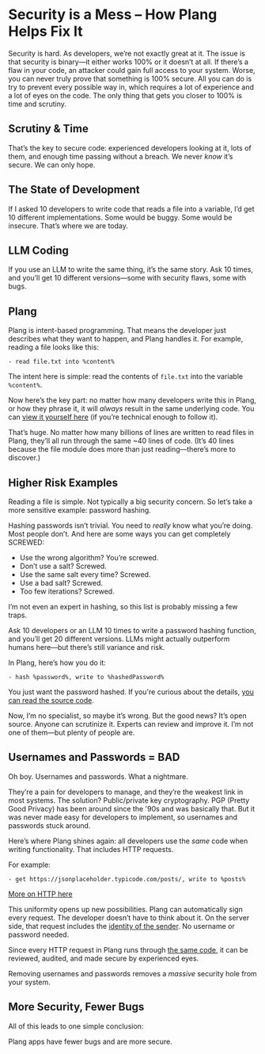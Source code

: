 # Security is a Mess – How Plang Helps Fix It

Security is hard. As developers, we’re not exactly great at it. The issue is that security is binary—it either works 100% or it doesn’t at all. If there’s a flaw in your code, an attacker could gain full access to your system. Worse, you can never truly prove that something is 100% secure. All you can do is try to prevent every possible way in, which requires a lot of experience and a lot of eyes on the code. The only thing that gets you closer to 100% is time and scrutiny.

## Scrutiny & Time

That’s the key to secure code: experienced developers looking at it, lots of them, and enough time passing without a breach. We never *know* it’s secure. We can only hope.

## The State of Development

If I asked 10 developers to write code that reads a file into a variable, I’d get 10 different implementations. Some would be buggy. Some would be insecure. That’s where we are today.

## LLM Coding

If you use an LLM to write the same thing, it’s the same story. Ask 10 times, and you’ll get 10 different versions—some with security flaws, some with bugs.

## Plang

Plang is intent-based programming. That means the developer just describes what they want to happen, and Plang handles it. For example, reading a file looks like this:

```plang
- read file.txt into %content%
```

The intent here is simple: read the contents of `file.txt` into the variable `%content%`.

Now here’s the key part: no matter how many developers write this in Plang, or how they phrase it, it will *always* result in the same underlying code. You can [view it yourself here](https://github.com/PLangHQ/plang/blob/3c1d89c9148a063bd6e916b802950626d5143fed/PLang/Modules/FileModule/Program.cs#L204) (if you’re technical enough to follow it).

That’s huge. No matter how many billions of lines are written to read files in Plang, they’ll all run through the same \~40 lines of code. (It’s 40 lines because the file module does more than just reading—there’s more to discover.)

## Higher Risk Examples

Reading a file is simple. Not typically a big security concern. So let’s take a more sensitive example: password hashing.

Hashing passwords isn’t trivial. You need to *really* know what you’re doing. Most people don’t. And here are some ways you can get completely SCREWED:

* Use the wrong algorithm? You’re screwed.
* Don’t use a salt? Screwed.
* Use the same salt every time? Screwed.
* Use a bad salt? Screwed.
* Too few iterations? Screwed.

I’m not even an expert in hashing, so this list is probably missing a few traps.

Ask 10 developers or an LLM 10 times to write a password hashing function, and you’ll get 20 different versions. LLMs might actually outperform humans here—but there’s still variance and risk.

In Plang, here’s how you do it:

```plang
- hash %password%, write to %hashedPassword%
```

You just want the password hashed. If you're curious about the details, [you can read the source code](https://github.com/PLangHQ/plang/blob/3c1d89c9148a063bd6e916b802950626d5143fed/PLang/Modules/CryptographicModule/Program.cs#L122).

Now, I’m no specialist, so maybe it’s wrong. But the good news? It’s open source. Anyone can scrutinize it. Experts can review and improve it. I’m not one of them—but plenty of people are.

## Usernames and Passwords = BAD

Oh boy. Usernames and passwords. What a nightmare.

They’re a pain for developers to manage, and they’re the weakest link in most systems. The solution? Public/private key cryptography. PGP (Pretty Good Privacy) has been around since the '90s and was basically that. But it was never made easy for developers to implement, so usernames and passwords stuck around.

Here’s where Plang shines again: all developers use the *same* code when writing functionality. That includes HTTP requests.

For example:

```plang
- get https://jsonplaceholder.typicode.com/posts/, write to %posts%
```

[More on HTTP here](HttpRequests.md)

This uniformity opens up new possibilities. Plang can automatically sign every request. The developer doesn’t have to think about it. On the server side, that request includes the [identity of the sender](https://github.com/PLangHQ/plang/blob/main/Documentation/Identity.md). No username or password needed.

Since every HTTP request in Plang runs through [the same code](https://github.com/PLangHQ/plang/blob/3c1d89c9148a063bd6e916b802950626d5143fed/PLang/Modules/HttpModule/Program.cs#L19), it can be reviewed, audited, and made secure by experienced eyes.

Removing usernames and passwords removes a *massive* security hole from your system.

## More Security, Fewer Bugs

All of this leads to one simple conclusion:

Plang apps have fewer bugs and are more secure.

